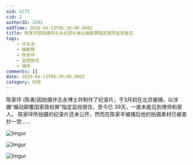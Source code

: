 ```yaml
---
aid: 4275
cid: 2
authorID: 2592
addTime: 2020-04-13T06:30:00.000Z
title: 陈家坪因拍摄许志永纪录片被以煽颠罪指定居所监视居住
tags:
    - 许志永
    - 煽颠罪
    - 陈家坪
    - 监视居住
    - 居所
comments: []
date: 2020-04-13T06:30:00.000Z
category: 时政
---
```


陈家坪 (陈勇)因拍摄许志永博士并制作了纪录片，于3月初在北京被捕，以涉嫌“煽动颠覆国家政权罪”指定监视居住，至今已 39天，一直未能见到律师和家人。 陈家坪所拍摄的纪录片还未公开，然而在陈家平被捕后他的拍摄素材已被查抄一空……

![Imgur](https://i.imgur.com/Yq45LC2.jpg)

![Imgur](https://i.imgur.com/xPPNoZX.jpg)

![Imgur](https://i.imgur.com/JHipT9y.jpg)
